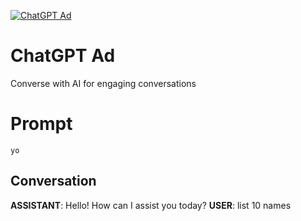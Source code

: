 
[![ChatGPT Ad](https://flow-prompt-covers.s3.us-west-1.amazonaws.com/icon/illustrative/illus_4.png)]()
# ChatGPT Ad 
Converse with AI for engaging conversations

# Prompt

```
yo
```

## Conversation

**ASSISTANT**: Hello! How can I assist you today?
**USER**: list 10 names


